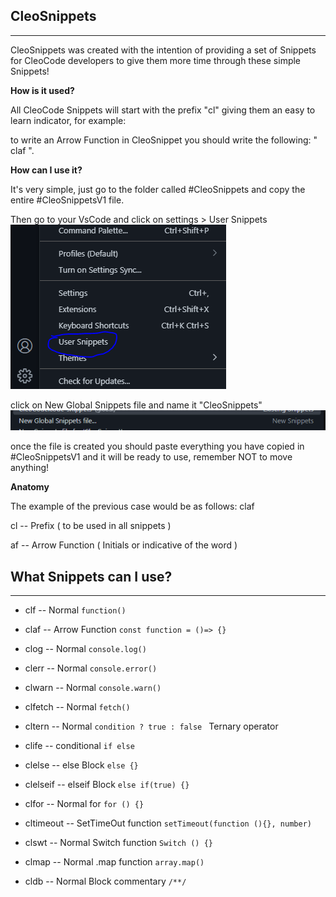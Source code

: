 **CleoSnippets**
--
___
CleoSnippets was created with the intention of providing a set of Snippets for CleoCode developers to give them more time through these simple Snippets!

**How is it used?**

All CleoCode Snippets will start with the prefix "cl" giving them an easy to learn indicator, for example:

to write an Arrow Function in CleoSnippet you should write the following: " claf ". 

**How can I use it?**

It's very simple, just go to the folder called #CleoSnippets and copy the entire #CleoSnippetsV1 file.

Then go to your VsCode and click on settings > User Snippets ![alt MenuToSnippet](/MenuToSnippet.png)

 click on New Global Snippets file and name it "CleoSnippets" ![alt text](/SnippetGlobal.png)
 
  once the file is created you should paste everything you have copied in #CleoSnippetsV1 and it will be ready to use, remember NOT to move anything!

**Anatomy**

The example of the previous case would be as follows: claf

cl -- Prefix ( to be used in all snippets )

af -- Arrow Function ( Initials or indicative of the word )



**What Snippets can I use?**
--
___


+ clf -- Normal ```function() ```

+ claf -- Arrow Function ```const function = ()=> {} ```

+ clog -- Normal ```console.log() ```

+ clerr -- Normal ```console.error() ```

+ clwarn -- Normal ```console.warn() ```

+ clfetch -- Normal ```fetch() ``` 

+ cltern -- Normal ```condition ? true : false ``` Ternary operator

+ clife -- conditional ```if else ``` 

+ clelse -- else Block ```else {} ``` 

+ clelseif -- elseif Block ```else if(true) {} ``` 

+ clfor -- Normal for  ```for () {} ``` 

+ cltimeout -- SetTimeOut function ```setTimeout(function (){}, number) ``` 

+ clswt -- Normal Switch function ```Switch () {} ``` 

+ clmap -- Normal .map function ```array.map()```

+ cldb -- Normal Block commentary ```/**/ ``` 

